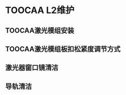 ﻿---
sidebar_position: 3
sidebar_label: TOOCAA L2维护
---
# TOOCAA L2维护
## TOOCAA激光模组安装
## TOOCAA激光模组板扣松紧度调节方式
## 激光器窗口镜清洁
## 导轨清洁
